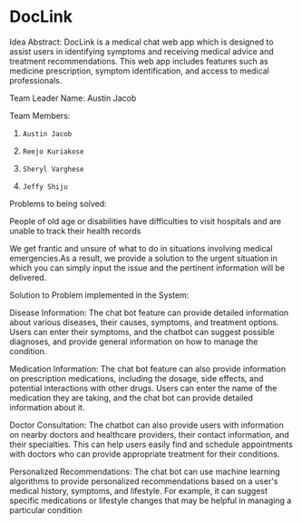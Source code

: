 # DocLink
Idea Abstract:
DocLink is a medical chat web app which is designed to assist users in identifying symptoms and receiving medical advice and treatment recommendations. This web app includes features such as medicine prescription, symptom identification, and access to medical professionals.

Team Leader Name: Austin Jacob 

Team Members:
1.     Austin Jacob
2.     Reejo Kuriakose
3.     Sheryl Varghese
4.     Jeffy Shiju

Problems to being solved:

People of old age or disabilities have difficulties to visit hospitals  and are unable to track their health records

We get frantic and unsure of what to do in situations involving medical emergencies.As a result, we provide a solution to the urgent situation in which you can simply input the issue and the pertinent information will be delivered.


Solution to Problem implemented in the System:

Disease Information: The chat bot feature can provide detailed information about various diseases, their causes, symptoms, and treatment options. Users can enter their symptoms, and the chatbot can suggest possible diagnoses, and provide general information on how to manage the condition.

Medication Information: The chat bot feature can also provide information on prescription medications, including the dosage, side effects, and potential interactions with other drugs. Users can enter the name of the medication they are taking, and the chat bot can provide detailed information about it.

Doctor Consultation: The chatbot can also provide users with information on nearby doctors and healthcare providers, their contact information, and their specialties. This can help users easily find and schedule appointments with doctors who can provide appropriate treatment for their conditions.

Personalized Recommendations: The chat bot can use machine learning algorithms to provide personalized recommendations based on a user's medical history, symptoms, and lifestyle. For example, it can suggest specific medications or lifestyle changes that may be helpful in managing a particular condition
